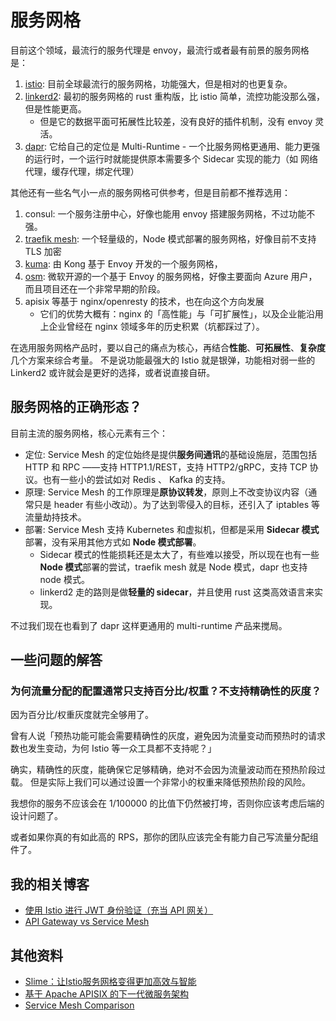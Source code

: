 # 服务网格

目前这个领域，最流行的服务代理是 envoy，最流行或者最有前景的服务网格是：

1. [istio](https://github.com/istio/istio): 目前全球最流行的服务网格，功能强大，但是相对的也更复杂。
2. [linkerd2](https://github.com/linkerd/linkerd2): 最初的服务网格的 rust 重构版，比 istio 简单，流控功能没那么强，但是性能更高。
   - 但是它的数据平面可拓展性比较差，没有良好的插件机制，没有 envoy 灵活。
3. [dapr](https://github.com/dapr/dapr): 它给自己的定位是 Multi-Runtime - 一个比服务网格更通用、能力更强的运行时，一个运行时就能提供原本需要多个 Sidecar 实现的能力（如 网络代理，缓存代理，绑定代理）

其他还有一些名气小一点的服务网格可供参考，但是目前都不推荐选用：

1. consul: 一个服务注册中心，好像也能用 envoy 搭建服务网格，不过功能不强。
2. [traefik mesh](https://github.com/traefik/mesh): 一个轻量级的，Node 模式部署的服务网格，好像目前不支持 TLS 加密
3. [kuma](https://github.com/kumahq/kuma): 由 Kong 基于 Envoy 开发的一个服务网格，
4. [osm](https://github.com/openservicemesh/osm): 微软开源的一个基于 Envoy 的服务网格，好像主要面向 Azure 用户，而且项目还在一个非常早期的阶段。
5. apisix 等基于 nginx/openresty 的技术，也在向这个方向发展
   - 它们的优势大概有：nginx 的「高性能」与「可扩展性」，以及企业能沿用上企业曾经在 nginx 领域多年的历史积累（坑都踩过了）。

在选用服务网格产品时，要以自己的痛点为核心，再结合**性能**、**可拓展性**、**复杂度**几个方案来综合考量。
不是说功能最强大的 Istio 就是银弹，功能相对弱一些的 Linkerd2 或许就会是更好的选择，或者说直接自研。

## 服务网格的正确形态？

目前主流的服务网格，核心元素有三个：

- 定位: Service Mesh 的定位始终是提供**服务间通讯**的基础设施层，范围包括 HTTP 和 RPC ——支持 HTTP1.1/REST，支持 HTTP2/gRPC，支持 TCP 协议。也有一些小的尝试如对 Redis 、 Kafka 的支持。
- 原理: Service Mesh 的工作原理是**原协议转发**，原则上不改变协议内容（通常只是 header 有些小改动）。为了达到零侵入的目标，还引入了 iptables 等流量劫持技术。
- 部署: Service Mesh 支持 Kubernetes 和虚拟机，但都是采用 **Sidecar 模式**部署，没有采用其他方式如 **Node 模式部署**。
    - Sidecar 模式的性能损耗还是太大了，有些难以接受，所以现在也有一些 **Node 模式**部署的尝试，traefik mesh 就是 Node 模式，dapr 也支持 node 模式。
    - linkerd2 走的路则是做**轻量的 sidecar**，并且使用 rust 这类高效语言来实现。

不过我们现在也看到了 dapr 这样更通用的 multi-runtime 产品来搅局。

## 一些问题的解答

### 为何流量分配的配置通常只支持百分比/权重？不支持精确性的灰度？

因为百分比/权重灰度就完全够用了。

曾有人说「预热功能可能会需要精确性的灰度，避免因为流量变动而预热时的请求数也发生变动，为何 Istio 等一众工具都不支持呢？」

确实，精确性的灰度，能确保它足够精确，绝对不会因为流量波动而在预热阶段过载。
但是实际上我们可以通过设置一个非常小的权重来降低预热阶段的风险。

我想你的服务不应该会在 1/100000 的比值下仍然被打垮，否则你应该考虑后端的设计问题了。

或者如果你真的有如此高的 RPS，那你的团队应该完全有能力自己写流量分配组件了。

## 我的相关博客

- [使用 Istio 进行 JWT 身份验证（充当 API 网关）](https://ryan4yin.space/posts/use-istio-for-jwt-auth/)
- [API Gateway vs Service Mesh](https://www.cnblogs.com/kirito-c/p/12394038.html)

## 其他资料

- [Slime：让Istio服务网格变得更加高效与智能](https://cloudnative.to/blog/netease-slime/)
- [基于 Apache APISIX 的下一代微服务架构](https://www.upyun.com/tech/article/512/%E5%9F%BA%E4%BA%8E%20Apache%20APISIX%20%E7%9A%84%E4%B8%8B%E4%B8%80%E4%BB%A3%E5%BE%AE%E6%9C%8D%E5%8A%A1%E6%9E%B6%E6%9E%84.html)
- [Service Mesh Comparison](https://servicemesh.es/)
